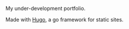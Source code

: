 My under-development portfolio.

Made with [Hugo](https://gohugo.io/), a go framework for static sites.
